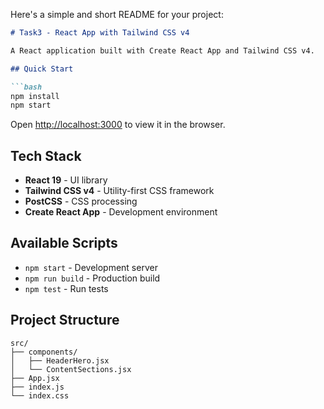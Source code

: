 Here's a simple and short README for your project:

```markdown
# Task3 - React App with Tailwind CSS v4

A React application built with Create React App and Tailwind CSS v4.

## Quick Start

```bash
npm install
npm start
```

Open [http://localhost:3000](http://localhost:3000) to view it in the browser.

## Tech Stack

- **React 19** - UI library
- **Tailwind CSS v4** - Utility-first CSS framework
- **PostCSS** - CSS processing
- **Create React App** - Development environment

## Available Scripts

- `npm start` - Development server
- `npm run build` - Production build
- `npm test` - Run tests

## Project Structure

```
src/
├── components/
│   ├── HeaderHero.jsx
│   └── ContentSections.jsx
├── App.jsx
├── index.js
└── index.css
```
